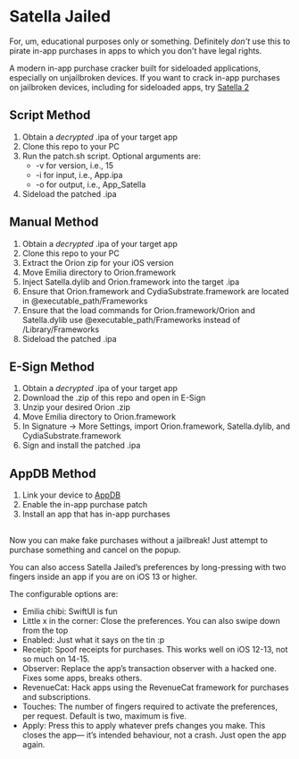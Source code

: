 # Satella Jailed

For, um, educational purposes only or something. Definitely *don't* use this to pirate in-app purchases in apps to which you don't have legal rights.

A modern in-app purchase cracker built for sideloaded applications, especially on unjailbroken devices. If you want to crack in-app purchases on jailbroken devices, including for sideloaded apps, try [Satella 2][1]

## Script Method

1. Obtain a *decrypted* .ipa of your target app
2. Clone this repo to your PC
3. Run the patch.sh script. Optional arguments are:
	- -v for version, i.e., 15
	- -i for input, i.e., App.ipa
	- -o for output, i.e., App\_Satella
4. Sideload the patched .ipa

## Manual Method

1. Obtain a *decrypted* .ipa of your target app
2. Clone this repo to your PC
3. Extract the Orion zip for your iOS version
4. Move Emilia directory to Orion.framework
5. Inject Satella.dylib and Orion.framework into the target .ipa
6. Ensure that Orion.framework and CydiaSubstrate.framework are located in @executable\_path/Frameworks
7. Ensure that the load commands for Orion.framework/Orion and Satella.dylib use @executable\_path/Frameworks instead of /Library/Frameworks
8. Sideload the patched .ipa

## E-Sign Method

1. Obtain a *decrypted* .ipa of your target app
2. Download the .zip of this repo and open in E-Sign
3. Unzip your desired Orion .zip
4. Move Emilia directory to Orion.framework
5. In Signature -\> More Settings, import Orion.framework, Satella.dylib, and CydiaSubstrate.framework
6. Sign and install the patched .ipa

## AppDB Method

1. Link your device to [AppDB][2] 
2. Enable the in-app purchase patch
3. Install an app that has in-app purchases

## 

Now you can make fake purchases without a jailbreak! Just attempt to purchase something and cancel on the popup. 

You can also access Satella Jailed’s preferences by long-pressing with two fingers inside an app if you are on iOS 13 or higher.

The configurable options are:
- Emilia chibi: SwiftUI is fun
- Little x in the corner: Close the preferences. You can also swipe down from the top
- Enabled: Just what it says on the tin :p
- Receipt: Spoof receipts for purchases. This works well on iOS 12-13, not so much on 14-15.
- Observer: Replace the app’s transaction observer with a hacked one. Fixes some apps, breaks others.
- RevenueCat: Hack apps using the RevenueCat framework for purchases and subscriptions.
- Touches: The number of fingers required to activate the preferences, per request. Default is two, maximum is five.
- Apply: Press this to apply whatever prefs changes you make. This closes the app— it’s intended behaviour, not a crash. Just open the app again.

[1]:	https://github.com/Paisseon/Satella2
[2]:	https://appdb.to/?ref=cb9904cc802fa5380a7aa4c35fe0d0c1
